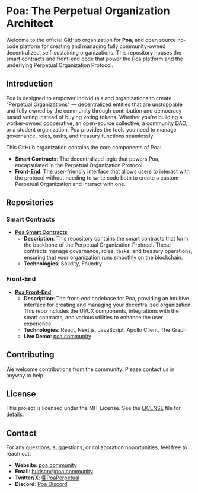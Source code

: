 # Poa: The Perpetual Organization Architect

Welcome to the official GitHub organization for **Poa**, and open source no-code platform for creating and managing fully community-owned decentralized, self-sustaining organizations. This repository houses the smart contracts and front-end code that power the Poa platform and the underlying Perpetual Organization Protocol.

## Introduction

Poa is designed to empower individuals and organizations to create "Perpetual Organizations" — decentralized entities that are unstoppable and fully owned by the community through contribution and democracy based voting instead of buying voting tokens. Whether you're building a worker-owned cooperative, an open-source collective, a community DAO, or a student organization, Poa provides the tools you need to manage governance, roles, tasks, and treasury functions seamlessly.

This GitHub organization contains the core components of Poa:

- **Smart Contracts**: The decentralized logic that powers Poa, encapsulated in the Perpetual Organization Protocol.
- **Front-End**: The user-friendly interface that allows users to interact with the protocol without needing to write code both to create a custom Perpetual Organization and interact with one.

## Repositories

### Smart Contracts

- **[Poa Smart Contracts](https://github.com/PerpetualOrganizationArchitect/contracts)**
  - **Description**: This repository contains the smart contracts that form the backbone of the Perpetual Organization Protocol. These contracts manage governance, roles, tasks, and treasury operations, ensuring that your organization runs smoothly on the blockchain.
  - **Technologies**: Solidity, Foundry

### Front-End

- **[Poa Front-End](https://github.com/PerpetualOrganizationArchitect/Poa-site)**
  - **Description**: The front-end codebase for Poa, providing an intuitive interface for creating and managing your decentralized organization. This repo includes the UI/UX components, integrations with the smart contracts, and various utilities to enhance the user experience.
  - **Technologies**: React, Next.js, JavaScript, Apollo Client, The Graph
  - **Live Demo**: [poa.community](https://poa.community)

## Contributing

We welcome contributions from the community! Please contact us in anyway to help.

## License

This project is licensed under the MIT License. See the [LICENSE](LICENSE) file for details.

## Contact

For any questions, suggestions, or collaboration opportunities, feel free to reach out:

- **Website**: [poa.community](https://poa.community)
- **Email**: hudson@poa.community
- **Twitter/X**: [@PoaPerpetual](https://x.com/PoaPerpetual)
- **Discord**: [Poa Discord](https://discord.gg/9SD6u4QjTt)
